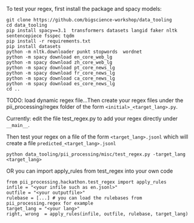 To test your regex, first install the package and spacy models:
```
git clone https://github.com/bigscience-workshop/data_tooling
cd data_tooling
pip install spacy==3.1  transformers datasets langid faker nltk sentencepiece fsspec tqdm
pip install -r requirements.txt
pip install datasets
python -m nltk.downloader punkt stopwords  wordnet
python -m spacy download en_core_web_lg
python -m spacy download zh_core_web_lg
python -m spacy download pt_core_news_lg
python -m spacy download fr_core_news_lg
python -m spacy download ca_core_news_lg
python -m spacy download es_core_news_lg
cd ..
```

TODO: load dynamic regex file...Then create your regex files under the pii_processing/regex folder of the form ``<initial>_<target_lang>.py``.

Currently: edit the file test_regex.py to add your regex directly under ``__main__``.

Then test your regex on a file of the form ``<target_lang>.jsonl`` which will create a file ``predicted_<target_lang>.jsonl``

```
python data_tooling/pii_processing/misc/test_regex.py -target_lang <target_lang>
```

OR you can import apply_rules from test_regex into your own code
```
from pii_processing.hackathon.test_regex import apply_rules
infile = "<your infile such as en.jsonl>"
outfile = "<your outputfile>"
rulebase = [...] # you can load the rulebases from pii_processing.regex for example
target_lang = "<your lang>"
right, wrong  = apply_rules(infile, outfile, rulebase, target_lang)
```
